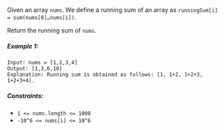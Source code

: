 Given an array `nums`. We define a running sum of an array as `runningSum[i] = sum(nums[0]…nums[i])`.

Return the running sum of `nums`.

 

##### Example 1:
```
Input: nums = [1,2,3,4]
Output: [1,3,6,10]
Explanation: Running sum is obtained as follows: [1, 1+2, 1+2+3, 1+2+3+4].
```
##### Constraints:
* `1 <= nums.length <= 1000`
* `-10^6 <= nums[i] <= 10^6`